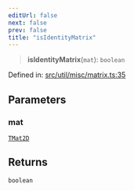 ```yaml
---
editUrl: false
next: false
prev: false
title: "isIdentityMatrix"
---
```


> **isIdentityMatrix**(`mat`): `boolean`

Defined in: [src/util/misc/matrix.ts:35](https://github.com/fabricjs/fabric.js/blob/fea1b29b7495d9634e300bd4bfa43de097745805/src/util/misc/matrix.ts#L35)

## Parameters

### mat

[`TMat2D`](/api/type-aliases/tmat2d/)

## Returns

`boolean`
